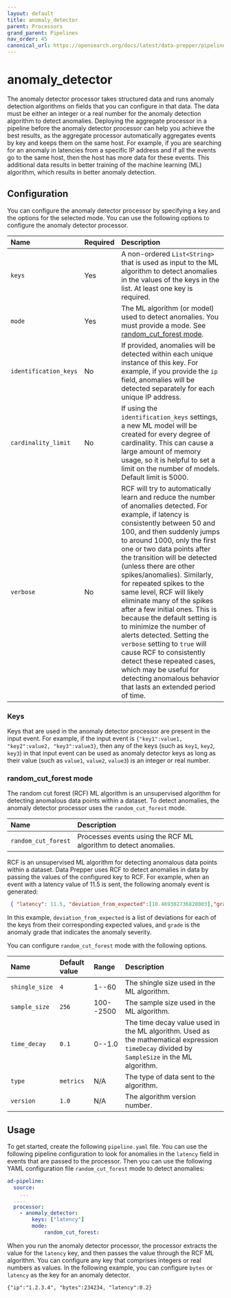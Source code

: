 ```yaml
---
layout: default
title: anomaly_detector
parent: Processors
grand_parent: Pipelines
nav_order: 45
canonical_url: https://opensearch.org/docs/latest/data-prepper/pipelines/configuration/processors/anomaly-detector/
---
```


# anomaly_detector

The anomaly detector processor takes structured data and runs anomaly detection algorithms on fields that you can configure in that data. The data must be either an integer or a real number for the anomaly detection algorithm to detect anomalies. Deploying the aggregate processor in a pipeline before the anomaly detector processor can help you achieve the best results, as the aggregate processor automatically aggregates events by key and keeps them on the same host. For example, if you are searching for an anomaly in latencies from a specific IP address and if all the events go to the same host, then the host has more data for these events. This additional data results in better training of the machine learning (ML) algorithm, which results in better anomaly detection. 

## Configuration

You can configure the anomaly detector processor by specifying a key and the options for the selected mode. You can use the following options to configure the anomaly detector processor.

| Name | Required | Description |
| :--- | :--- | :--- |
| `keys` | Yes | A non-ordered `List<String>` that is used as input to the ML algorithm to detect anomalies in the values of the keys in the list. At least one key is required.
| `mode` | Yes | The ML algorithm (or model) used to detect anomalies. You must provide a mode. See [random_cut_forest mode](#random_cut_forest-mode).
| `identification_keys` | No | If provided, anomalies will be detected within each unique instance of this key. For example, if you provide the `ip` field, anomalies will be detected separately for each unique IP address.
| `cardinality_limit` | No | If using the `identification_keys` settings, a new ML model will be created for every degree of cardinality. This can cause a large amount of memory usage, so it is helpful to set a limit on the number of models. Default limit is 5000.
| `verbose` | No | RCF will try to automatically learn and reduce the number of anomalies detected. For example, if latency is consistently between 50 and 100, and then suddenly jumps to around 1000, only the first one or two data points after the transition will be detected (unless there are other spikes/anomalies). Similarly, for repeated spikes to the same level, RCF will likely eliminate many of the spikes after a few initial ones. This is because the default setting is to minimize the number of alerts detected. Setting the `verbose` setting to `true` will cause RCF to consistently detect these repeated cases, which may be useful for detecting anomalous behavior that lasts an extended period of time.


### Keys

Keys that are used in the anomaly detector processor are present in the input event. For example, if the input event is `{"key1":value1, "key2":value2, "key3":value3}`, then any of the keys (such as `key1`, `key2`, `key3`) in that input event can be used as anomaly detector keys as long as their value (such as `value1`, `value2`, `value3`) is an integer or real number.

### random_cut_forest mode

The random cut forest (RCF) ML algorithm is an unsupervised algorithm for detecting anomalous data points within a dataset. To detect anomalies, the anomaly detector processor uses the `random_cut_forest` mode.

| Name | Description |
| :--- | :--- |
| `random_cut_forest` | Processes events using the RCF ML algorithm to detect anomalies. | 

RCF is an unsupervised ML algorithm for detecting anomalous data points within a dataset. Data Prepper uses RCF to detect anomalies in data by passing the values of the configured key to RCF. For example, when an event with a latency value of 11.5 is sent, the following anomaly event is generated:


 ```json
  { "latency": 11.5, "deviation_from_expected":[10.469302736820003],"grade":1.0}
```

In this example, `deviation_from_expected` is a list of deviations for each of the keys from their corresponding expected values, and `grade` is the anomaly grade that indicates the anomaly severity.
     

You can configure `random_cut_forest` mode with the following options. 

| Name | Default value | Range | Description |
| :--- | :--- | :--- | :--- |
| `shingle_size` | `4` | 1--60 | The shingle size used in the ML algorithm. |
| `sample_size` | `256` | 100--2500 | The sample size used in the ML algorithm. |
| `time_decay` | `0.1` | 0--1.0 | The time decay value used in the ML algorithm. Used as the mathematical expression `timeDecay` divided by `SampleSize` in the ML algorithm. |
| `type` | `metrics` | N/A | The type of data sent to the algorithm. |
| `version` | `1.0` | N/A | The algorithm version number. |

## Usage

To get started, create the following `pipeline.yaml` file. You can use the following pipeline configuration to look for anomalies in the `latency` field in events that are passed to the processor. Then you can use the following YAML configuration file `random_cut_forest` mode to detect anomalies:

```yaml
ad-pipeline:
  source:
    ...
  ....  
  processor:
    - anomaly_detector:
        keys: ["latency"]
        mode: 
            random_cut_forest:
```

When you run the anomaly detector processor, the processor extracts the value for the `latency` key, and then passes the value through the RCF ML algorithm. You can configure any key that comprises integers or real numbers as values. In the following example, you can configure `bytes` or `latency` as the key for an anomaly detector. 

`{"ip":"1.2.3.4", "bytes":234234, "latency":0.2}`
